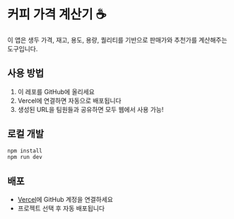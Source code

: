 # 커피 가격 계산기 ☕

이 앱은 생두 가격, 재고, 용도, 용량, 퀄리티를 기반으로 판매가와 추천가를 계산해주는 도구입니다.

## 사용 방법

1. 이 레포를 GitHub에 올리세요
2. Vercel에 연결하면 자동으로 배포됩니다
3. 생성된 URL을 팀원들과 공유하면 모두 웹에서 사용 가능!

## 로컬 개발

```bash
npm install
npm run dev
```

## 배포

- [Vercel](https://vercel.com)에 GitHub 계정을 연결하세요
- 프로젝트 선택 후 자동 배포됩니다
